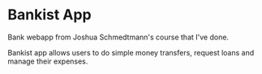 # Bankist App
Bank webapp from Joshua Schmedtmann's course that I've  done.

Bankist app allows users to do simple money transfers, request loans
and manage their expenses.
